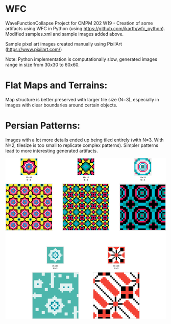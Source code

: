 # WFC
WaveFunctionCollapse Project for CMPM 202 W19 - Creation of some artifacts using WFC in Python (using https://github.com/ikarth/wfc_python). Modified samples.xml and sample images added above.   

Sample pixel art images created manually using PixilArt (https://www.pixilart.com/)

Note: Python implementation is computationally slow, generated images range in size from 30x30 to 60x60. 

# Flat Maps and Terrains:  
Map structure is better preserved with larger tile size (N=3), especially in images with clear boundaries around certain objects.


# Persian Patterns: 
Images with a lot more details ended up being tiled entirely (with N=3. With N=2, tilesize is too small to replicate complex patterns). Simpler patterns lead to more interesting generated artifacts.  


![](Tiles.png)
